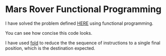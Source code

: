 # Mars Rover Functional Programming

I have solved the problem defined [HERE](https://github.com/arvindkgs/Mars-Rover-Traditional/blob/master/README.md) using functional programming.

You can see how concise this code looks.

I have used [fold](https://kotlinlang.org/api/latest/jvm/stdlib/kotlin.collections/fold.html) to reduce the the sequence of instructions to a single final position, which is the destination expected.

